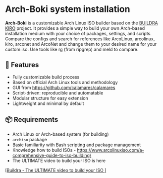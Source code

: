 # Arch-Boki system installation



**Arch-Boki** is a customizable Arch Linux ISO builder based on the [BUILDRA](https://github.com/buildra) [KIRO](https://github.com/kirodubes) project. It provides a simple way to build your own Arch-based installation medium with your choice of packages, settings, and scripts. Compare the configs and search for references like ArcoLinux, arcolinux, kiro, arconet and ArcoNet and change them to your desired name for your custom iso. Use tools like rg (from ripgrep) and meld to compare.

## 🚀 Features

- Fully customizable build process
- Based on official Arch Linux tools and methodology
- GUI from https://github.com/calamares/calamares
- Script-driven: reproducible and automatable
- Modular structure for easy extension
- Lightweight and minimal by default

## 📦 Requirements

- Arch Linux or Arch-based system (for building)
- `archiso` package
- Basic familiarity with Bash scripting and package management
- Knowledge how to build ISOs - https://www.arcolinuxiso.com/a-comprehensive-guide-to-iso-building/
- The ULTIMATE video to build your ISO is here

[[Buildra - The ULTIMATE video to build your ISO ]](https://youtu.be/3jdKH6bLgUE)
